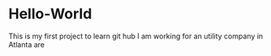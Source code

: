 # Hello-World
This is my first project to learn git hub
I am working for an utility company in Atlanta are

